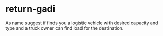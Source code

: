 # return-gadi
As name suggest if finds you a logistic vehicle with desired capacity and type and a truck owner can find load for the destination. 
